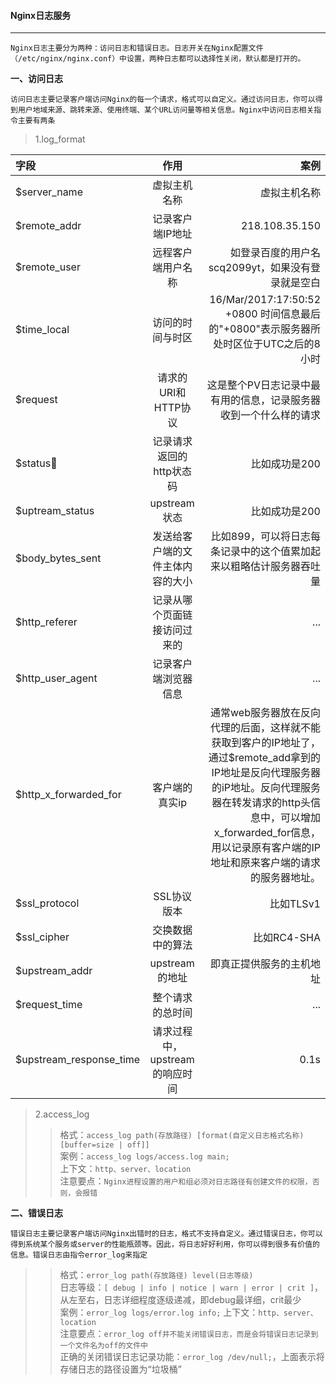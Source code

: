 
#### Nginx日志服务
---

`Nginx日志主要分为两种：访问日志和错误日志。日志开关在Nginx配置文件（/etc/nginx/nginx.conf）中设置，两种日志都可以选择性关闭，默认都是打开的。`   

**一、访问日志**   

`访问日志主要记录客户端访问Nginx的每一个请求，格式可以自定义。通过访问日志，你可以得到用户地域来源、跳转来源、使用终端、某个URL访问量等相关信息。Nginx中访问日志相关指令主要有两条`

> 1.log_format

| 字段 | 作用  | 案例 |
| :------------ |:---------------:| -----:|
| $server_name     | 虚拟主机名称        |   虚拟主机名称 |
| $remote_addr      | 记录客户端IP地址 | 218.108.35.150 |
| $remote_user | 远程客户端用户名称 |    如登录百度的用户名scq2099yt，如果没有登录就是空白 |
| $time_local | 访问的时间与时区 |    16/Mar/2017:17:50:52 +0800 时间信息最后的"+0800"表示服务器所处时区位于UTC之后的8小时 |
| $request | 请求的URI和HTTP协议|    这是整个PV日志记录中最有用的信息，记录服务器收到一个什么样的请求 |
| $status| 记录请求返回的http状态码 |    比如成功是200 |
| $uptream_status| upstream状态 |    比如成功是200 |
| $body_bytes_sent | 发送给客户端的文件主体内容的大小 |  比如899，可以将日志每条记录中的这个值累加起来以粗略估计服务器吞吐量 |
| $http_referer | 记录从哪个页面链接访问过来的 |  ... |
| $http_user_agent | 记录客户端浏览器信息 |  ... |
| $http_x_forwarded_for | 客户端的真实ip|  通常web服务器放在反向代理的后面，这样就不能获取到客户的IP地址了，通过$remote_add拿到的IP地址是反向代理服务器的iP地址。反向代理服务器在转发请求的http头信息中，可以增加x_forwarded_for信息，用以记录原有客户端的IP地址和原来客户端的请求的服务器地址。 |
| $ssl_protocol | SSL协议版本 |  比如TLSv1|
| $ssl_cipher | 交换数据中的算法 |  比如RC4-SHA|
| $upstream_addr | upstream的地址 |  即真正提供服务的主机地址|
| $request_time | 整个请求的总时间 |  ...|
| $upstream_response_time | 请求过程中，upstream的响应时间 |  0.1s|

> 2.access_log    
>> 格式：`access_log path(存放路径) [format(自定义日志格式名称) [buffer=size | off]]`   
>> 案例：`access_log logs/access.log main;`     
>> 上下文：`http、server、location`     
>> 注意要点：`Nginx进程设置的用户和组必须对日志路径有创建文件的权限，否则，会报错`    


**二、错误日志**

`错误日志主要记录客户端访问Nginx出错时的日志，格式不支持自定义。通过错误日志，你可以得到系统某个服务或server的性能瓶颈等。因此，将日志好好利用，你可以得到很多有价值的信息。错误日志由指令error_log来指定`   

>> 格式：`error_log path(存放路径) level(日志等级)`   
>> 日志等级：`[ debug | info | notice | warn | error | crit ]`，从左至右，日志详细程度逐级递减，即debug最详细，crit最少        
>> 案例：`error_log logs/error.log info;` 
>> 上下文：`http、server、location`     
>> 注意要点：`error_log off并不能关闭错误日志，而是会将错误日志记录到一个文件名为off的文件中`        
>> 正确的关闭错误日志记录功能：`error_log /dev/null;`，上面表示将存储日志的路径设置为“垃圾桶” 
          
